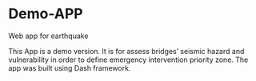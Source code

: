 # Demo-APP
Web app for earthquake

This App is a demo version. It is for assess bridges’ seismic hazard and vulnerability in order to define emergency intervention priority zone.
The app was built using Dash framework.
